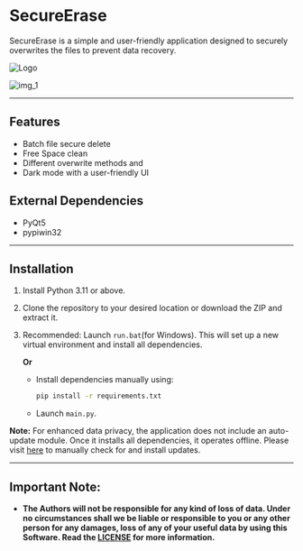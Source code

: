 # SecureErase

SecureErase is a simple and user-friendly application designed to securely overwrites the files to prevent data recovery.

![Logo](https://github.com/sdmdg/secure-erase/assets/151946448/93240327-dd76-4a80-8849-24ca14ef6c46)

![img_1](https://github.com/sdmdg/secure-erase/assets/151946448/bff078af-eb49-46f5-8dbc-63a3fbf2fccc)

---

## Features

* Batch file secure delete
* Free Space clean
* Different overwrite methods and 
* Dark mode with a user-friendly UI


## External Dependencies

* PyQt5
* pypiwin32

---

## Installation

1. Install Python 3.11 or above.
2. Clone the repository to your desired location or download the ZIP and extract it.
3. Recommended: Launch `run.bat`(for Windows). This will set up a new virtual environment and install all dependencies.

   **Or**

   - Install dependencies manually using:
     ```bash
     pip install -r requirements.txt
     ```
   - Launch `main.py`.


**Note:** For enhanced data privacy, the application does not include an auto-update module. Once it installs all dependencies, it operates offline. Please visit [here](https://github.com/sdmdg/secure-erase/) to manually check for and install updates.

---

## Important Note:

-	**The Authors will not be responsible for any kind of loss of data. Under no circumstances shall we be liable or responsible to you or any other person for any damages, loss of any of your useful data by using this Software. Read the [LICENSE](https://github.com/sdmdg/secure-erase/blob/master/LICENSE) for more information.**
